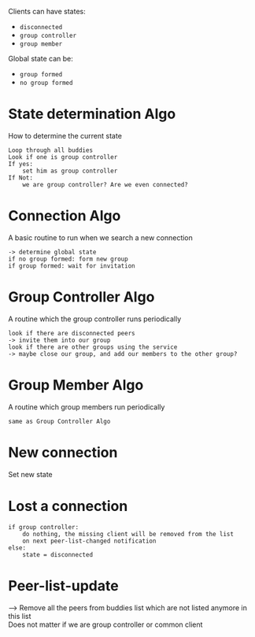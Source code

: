 Clients can have states:

* `disconnected`
* `group controller`
* `group member`

Global state can be:

* `group formed`
* `no group formed`

# State determination Algo
How to determine the current state

    Loop through all buddies
    Look if one is group controller
    If yes:
    	set him as group controller
    If Not:
    	we are group controller? Are we even connected?

# Connection Algo
A basic routine to run when we search a new connection

	-> determine global state
	if no group formed: form new group
	if group formed: wait for invitation

# Group Controller Algo
A routine which the group controller runs periodically

	look if there are disconnected peers
	-> invite them into our group
	look if there are other groups using the service
	-> maybe close our group, and add our members to the other group?

# Group Member Algo
A routine which group members run periodically

	same as Group Controller Algo

# New connection
Set new state

# Lost a connection
	if group controller:
		do nothing, the missing client will be removed from the list
		on next peer-list-changed notification
	else:
		state = disconnected

# Peer-list-update
--> Remove all the peers from buddies list which are not listed anymore in this list  
Does not matter if we are group controller or common client

